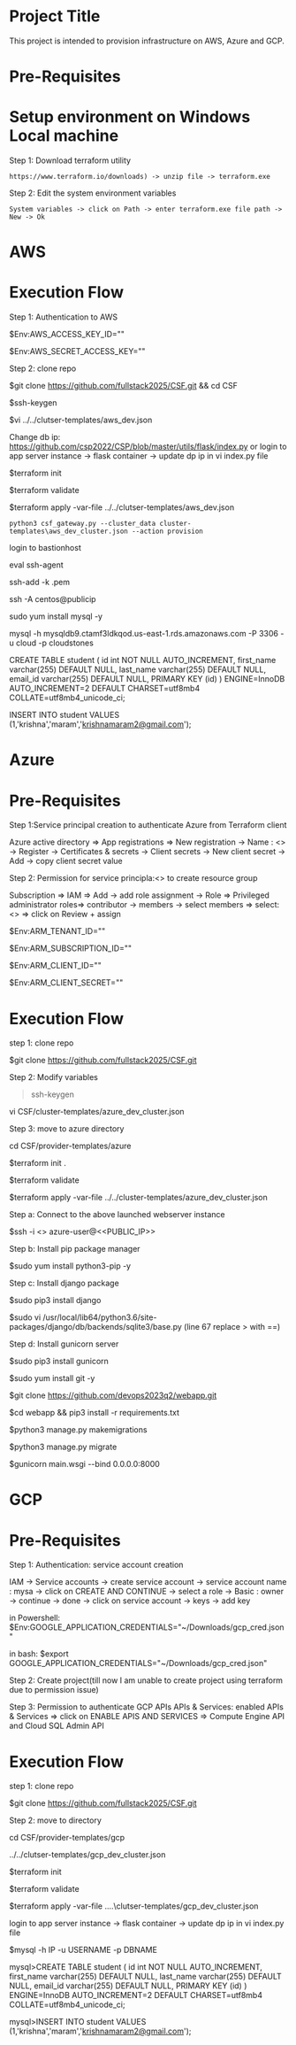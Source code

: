Project Title
=====================
This project is intended to provision infrastructure on AWS, Azure and GCP.

Pre-Requisites
============================
# Setup environment on Windows Local machine
Step 1: Download terraform utility
```
https://www.terraform.io/downloads) -> unzip file -> terraform.exe
```
Step 2: Edit the system environment variables
```
System variables -> click on Path -> enter terraform.exe file path -> New -> Ok 
```
AWS
======
Execution Flow
=====================
Step 1: Authentication to AWS 

$Env:AWS_ACCESS_KEY_ID=""

$Env:AWS_SECRET_ACCESS_KEY=""

Step 2: clone repo

$git clone https://github.com/fullstack2025/CSF.git && cd CSF

$ssh-keygen

$vi ../../clutser-templates/aws_dev.json

Change db ip: https://github.com/csp2022/CSP/blob/master/utils/flask/index.py or login to app server instance -> flask container -> update dp ip in vi index.py file

$terraform init 

$terraform validate 

$terraform apply -var-file ../../clutser-templates/aws_dev.json

```
python3 csf_gateway.py --cluster_data cluster-templates\aws_dev_cluster.json --action provision
```

login to bastionhost

eval ssh-agent

ssh-add -k .pem

ssh -A centos@publicip

sudo yum install mysql -y

mysql -h mysqldb9.ctamf3ldkqod.us-east-1.rds.amazonaws.com -P 3306 -u cloud -p cloudstones

CREATE TABLE student ( id int NOT NULL AUTO_INCREMENT, first_name varchar(255) DEFAULT NULL, last_name varchar(255) DEFAULT NULL, email_id varchar(255) DEFAULT NULL, PRIMARY KEY (id) ) ENGINE=InnoDB AUTO_INCREMENT=2 DEFAULT CHARSET=utf8mb4 COLLATE=utf8mb4_unicode_ci;

INSERT INTO student VALUES (1,'krishna','maram','krishnamaram2@gmail.com');


Azure
=======
Pre-Requisites
=====================
Step 1:Service principal creation to authenticate Azure from Terraform client

Azure active directory => App registrations => New registration -> Name : <<mysp>> -> Register -> Certificates & secrets -> Client secrets -> New client secret -> Add -> copy client secret value

Step 2: Permission for service principla:<<mysp>> to create resource group

Subscription => IAM => Add -> add role assignment -> Role => Privileged administrator roles=> contributor -> members -> select members => select: <<mysp>> => click on Review + assign

$Env:ARM_TENANT_ID=""

$Env:ARM_SUBSCRIPTION_ID=""

$Env:ARM_CLIENT_ID=""

$Env:ARM_CLIENT_SECRET=""

Execution Flow
=====================
step 1: clone repo

$git clone https://github.com/fullstack2025/CSF.git

Step 2: Modify variables
>ssh-keygen

vi CSF/cluster-templates/azure_dev_cluster.json

Step 3: move to azure directory

cd CSF/provider-templates/azure

$terraform init .

$terraform validate 

$terraform apply -var-file ../../cluster-templates/azure_dev_cluster.json

Step a: Connect to the above launched webserver instance

$ssh -i <> azure-user@<<PUBLIC_IP>>

Step b: Install pip package manager

$sudo yum install python3-pip -y

Step c: Install django package 
 
$sudo pip3 install django

$sudo vi /usr/local/lib64/python3.6/site-packages/django/db/backends/sqlite3/base.py (line 67 replace > with ==)

Step d: Install gunicorn server

$sudo pip3 install gunicorn

$sudo yum install git -y

$git clone https://github.com/devops2023q2/webapp.git
 
$cd webapp && pip3 install -r requirements.txt

$python3 manage.py makemigrations

$python3 manage.py migrate

$gunicorn main.wsgi --bind 0.0.0.0:8000

GCP
=======
Pre-Requisites
=====================
Step 1: Authentication: service account creation

IAM -> Service accounts -> create service account -> service account name : mysa -> click on CREATE AND CONTINUE ->  select a role -> Basic : owner -> continue -> done -> click on service account -> keys -> add key 

in Powershell: $Env:GOOGLE_APPLICATION_CREDENTIALS="~/Downloads/gcp_cred.json"

in bash: $export GOOGLE_APPLICATION_CREDENTIALS="~/Downloads/gcp_cred.json"

Step 2: Create project(till now I am unable to create project using terraform due to permission issue)

Step 3: Permission to authenticate GCP APIs
 APIs & Services: enabled APIs & Services => click on ENABLE APIS AND SERVICES => Compute Engine API and Cloud SQL Admin API

Execution Flow
=====================

step 1: clone repo

$git clone https://github.com/fullstack2025/CSF.git

Step 2: move to directory

cd CSF/provider-templates/gcp

../../clutser-templates/gcp_dev_cluster.json

$terraform init 

$terraform validate 

$terraform apply -var-file ..\..\clutser-templates/gcp_dev_cluster.json

login to app server instance -> flask container -> update dp ip in vi index.py file

$mysql -h IP -u USERNAME -p DBNAME

mysql>CREATE TABLE student ( id int NOT NULL AUTO_INCREMENT, first_name varchar(255) DEFAULT NULL, last_name varchar(255) DEFAULT NULL, email_id varchar(255) DEFAULT NULL, PRIMARY KEY (id) ) ENGINE=InnoDB AUTO_INCREMENT=2 DEFAULT CHARSET=utf8mb4 COLLATE=utf8mb4_unicode_ci;

mysql>INSERT INTO student VALUES (1,'krishna','maram','krishnamaram2@gmail.com');
